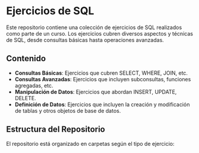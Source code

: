 # Ejercicios de SQL

Este repositorio contiene una colección de ejercicios de SQL realizados como parte de un curso. Los ejercicios cubren diversos aspectos y técnicas de SQL, desde consultas básicas hasta operaciones avanzadas.

## Contenido

- **Consultas Básicas**: Ejercicios que cubren SELECT, WHERE, JOIN, etc.
- **Consultas Avanzadas**: Ejercicios que incluyen subconsultas, funciones agregadas, etc.
- **Manipulación de Datos**: Ejercicios que abordan INSERT, UPDATE, DELETE.
- **Definición de Datos**: Ejercicios que incluyen la creación y modificación de tablas y otros objetos de base de datos.

## Estructura del Repositorio

El repositorio está organizado en carpetas según el tipo de ejercicio:

